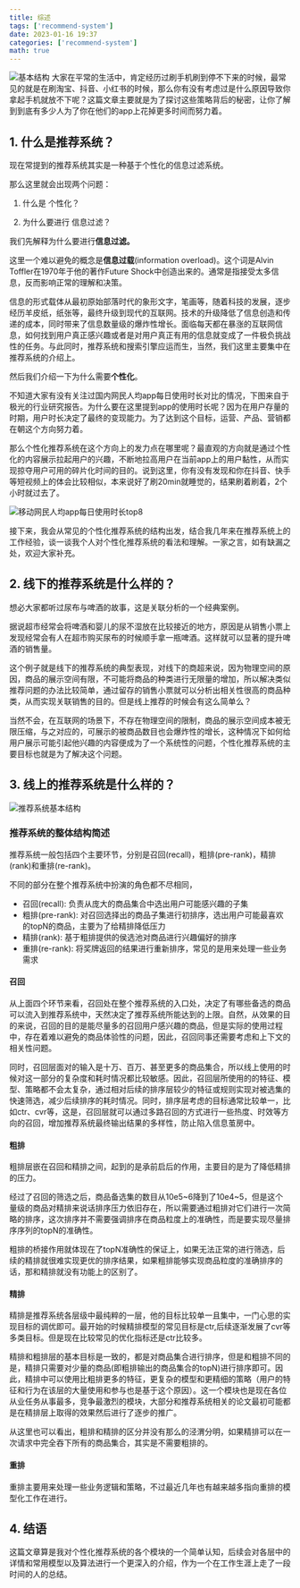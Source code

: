 ```yaml
---
title: 综述
tags: ['recommend-system']
date: 2023-01-16 19:37
categories: ['recommend-system']
math: true
---
```


![基本结构](https://raw.githubusercontent.com/ZermZhang/pictures/main/image-20230116193855105-3869205.png)
大家在平常的生活中，肯定经历过刷手机刷到停不下来的时候，最常见的就是在刷淘宝、抖音、小红书的时候，那么你有没有考虑过是什么原因导致你拿起手机就放不下呢？这篇文章主要就是为了探讨这些策略背后的秘密，让你了解到到底有多少人为了你在他们的app上花掉更多时间而努力着。

## 1. 什么是推荐系统？

现在常提到的推荐系统其实是一种基于个性化的信息过滤系统。

那么这里就会出现两个问题：

1. 什么是 个性化？

2. 为什么要进行 信息过滤？

   

我们先解释为什么要进行**信息过滤。**

这里一个难以避免的概念是**信息过载**(information overload)。这个词是Alvin Toffler在1970年于他的著作Future Shock中创造出来的。通常是指接受太多信息，反而影响正常的理解和决策。

信息的形式载体从最初原始部落时代的象形文字，笔画等，随着科技的发展，逐步经历羊皮纸，纸张等，最终升级到现代的互联网。技术的升级降低了信息创造和传递的成本，同时带来了信息数量级的爆炸性增长。面临每天都在暴涨的互联网信息，如何找到用户真正感兴趣或者是对用户真正有用的信息就变成了一件极负挑战性的任务。与此同时，推荐系统和搜索引擎应运而生，当然，我们这里主要集中在推荐系统的介绍上。



然后我们介绍一下为什么需要**个性化**。

不知道大家有没有关注过国内网民人均app每日使用时长对比的情况，下图来自于极光的行业研究报告。为什么要在这里提到app的使用时长呢？因为在用户存量的时期，用户时长决定了最终的变现能力。为了达到这个目标，运营、产品、营销都在朝这个方向努力着。

那么个性化推荐系统在这个方向上的发力点在哪里呢？最直观的方向就是通过个性化的内容展示拉起用户的兴趣，不断地拉高用户在当前app上的用户黏性，从而实现掠夺用户可用的碎片化时间的目的。说到这里，你有没有发现和你在抖音、快手等短视频上的体会比较相似，本来说好了刷20min就睡觉的，结果刷着刷着，2个小时就过去了。



![移动网民人均app每日使用时长top8](https://raw.githubusercontent.com/ZermZhang/pictures/main/image-20230117084201668.png)

接下来，我会从常见的个性化推荐系统的结构出发，结合我几年来在推荐系统上的工作经验，谈一谈我个人对个性化推荐系统的看法和理解。一家之言，如有缺漏之处，欢迎大家补充。



## 2. 线下的推荐系统是什么样的？

想必大家都听过尿布与啤酒的故事，这是关联分析的一个经典案例。



据说超市经常会将啤酒和婴儿的尿不湿放在比较接近的地方，原因是从销售小票上发现经常会有人在超市购买尿布的时候顺手拿一瓶啤酒。这样就可以显著的提升啤酒的销售量。



这个例子就是线下的推荐系统的典型表现，对线下的商超来说，因为物理空间的原因，商品的展示空间有限，不可能将商品的种类进行无限量的增加，所以解决类似推荐问题的办法比较简单，通过留存的销售小票就可以分析出相关性很高的商品种类，从而实现关联销售的目的。但是线上推荐的时候会有这么简单么？

 

当然不会，在互联网的场景下，不存在物理空间的限制，商品的展示空间成本被无限压缩，与之对应的，可展示的被商品数目也会爆炸性的增长，这种情况下如何给用户展示可能引起他兴趣的内容便成为了一个系统性的问题，个性化推荐系统的主要目标也就是为了解决这个问题。



## 3. 线上的推荐系统是什么样的？

![推荐系统基本结构](https://raw.githubusercontent.com/ZermZhang/pictures/main/image-20230117084350927.png)

### 推荐系统的整体结构简述

推荐系统一般包括四个主要环节，分别是召回(recall)，粗排(pre-rank)，精排(rank)和重排(re-rank)。

不同的部分在整个推荐系统中扮演的角色都不尽相同，

- 召回(recall): 负责从庞大的商品集合中选出用户可能感兴趣的子集
- 粗排(pre-rank): 对召回选择出的商品子集进行初排序，选出用户可能最喜欢的topN的商品，主要为了给精排降低压力
- 精排(rank): 基于粗排提供的侯选池对商品进行兴趣偏好的排序
- 重排(re-rank): 将奖牌返回的结果进行重新排序，常见的是用来处理一些业务需求

 

#### 召回

从上面四个环节来看，召回处在整个推荐系统的入口处，决定了有哪些备选的商品可以流入到推荐系统中，天然决定了推荐系统所能达到的上限。自然，从效果的目的来说，召回的目的是能尽量多的召回用户感兴趣的商品，但是实际的使用过程中，存在着难以避免的商品体验性的问题，因此，召回同事还需要考虑和上下文的相关性问题。

同时，召回层面对的输入是十万、百万、甚至更多的商品集合，所以线上使用的时候对这一部分的复杂度和耗时情况都比较敏感。因此，召回层所使用的的特征、模型、策略都不会太复杂，通过相对后续的排序层较少的特征或规则实现对被选集的快速筛选，减少后续排序的耗时情况。同时，排序层考虑的目标通常比较单一，比如ctr、cvr等，这是，召回层就可以通过多路召回的方式进行一些热度、时效等方向的召回，增加推荐系统最终输出结果的多样性，防止陷入信息茧房中。

 

#### 粗排

粗排层嵌在召回和精排之间，起到的是承前启后的作用，主要目的是为了降低精排的压力。

经过了召回的筛选之后，商品备选集的数目从10e5~6降到了10e4~5，但是这个量级的商品对精排来说话排序压力依旧存在，所以需要通过粗排对它们进行一次简略的排序，这次排序并不需要强调排序在商品粒度上的准确性，而是要实现尽量排序序列的topN的准确性。

粗排的桥接作用就体现在了topN准确性的保证上，如果无法正常的进行筛选，后续的精排就很难实现更优的排序结果，如果粗排能够实现商品粒度的准确排序的话，那和精排就没有功能上的区别了。

 

#### 精排

精排是推荐系统各层级中最纯粹的一层，他的目标比较单一且集中，一门心思的实现目标的调优即可。最开始的时候精排模型的常见目标是ctr,后续逐渐发展了cvr等多类目标。但是现在比较常见的优化指标还是ctr比较多。

精排和粗排层的基本目标是一致的，都是对商品集合进行排序，但是和粗排不同的是，精排只需要对少量的商品(即粗排输出的商品集合的topN)进行排序即可。因此，精排中可以使用比粗排更多的特征，更复杂的模型和更精细的策略（用户的特征和行为在该层的大量使用和参与也是基于这个原因）。这一个模块也是现在各位从业任务从事最多，竞争最激烈的模块，大部分和推荐系统相关的论文最初可能都是在精排层上取得的效果然后进行了逐步的推广。

从这里也可以看出，粗排和精排的区分并没有那么的泾渭分明，如果精排可以在一次请求中完全吞下所有的商品集合，其实是不需要粗排的。

 

#### 重排

重排主要用来处理一些业务逻辑和策略，不过最近几年也有越来越多指向重排的模型化工作在进行。



## 4. 结语

这篇文章算是我对个性化推荐系统的各个模块的一个简单认知，后续会对各层中的详情和常用模型以及算法进行一个更深入的介绍，作为一个在工作生涯上走了一段时间的人的总结。